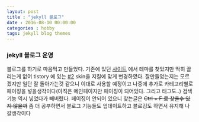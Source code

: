```yaml
---
layout: post
title : "jekyll 블로그"
date : 2016-08-10 00:00:00
categories : hobby
tags: jekyll blog themes
---
```

### jekyll 블로그 운영
블로그를 하기로 마음먹고 만들었다.
기존에 있던 [사이트](http://jekyllthemes.org/) 에서 테마를 찾았지만 딱히 끌리는게 없어
tistory 에 있는 [#2](http://notice.tistory.com/2284) skin을 지킬에 맞게 변경하였다.
잘만들었는지는 모르겠지만 일단 잘 돌아가는것 같으니 이대로 사용할 예정이고
나중에 추가로 카테고리별로 페이징을 넣을생각이다(아직은 메인페이지만 페이징이 되어있다. 그리고 태그도..)
검색기능 역시 넣었다가 빼버렸다. 페이징이 안되어 있으니 찾는글은 ~~Ctrl + F 로 찾을수 있지 않을까~~
좀 더 공부하면서 블로그 기능들도 업데이트하고 블로깅도 하면서 유지해 나갈생각이다